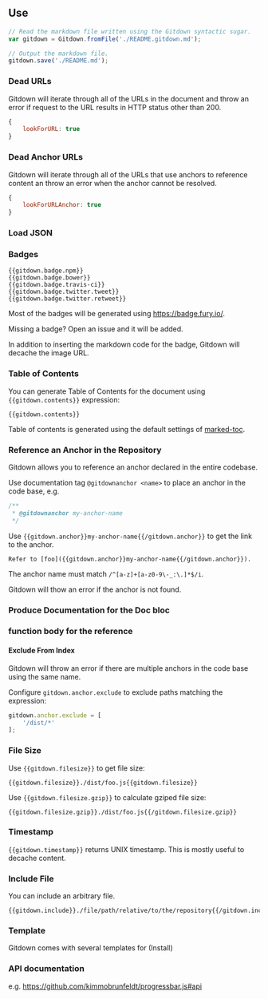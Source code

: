 ## Use

```js
// Read the markdown file written using the Gitdown syntactic sugar.
var gitdown = Gitdown.fromFile('./README.gitdown.md');

// Output the markdown file.
gitdown.save('./README.md');
```

### Dead URLs

Gitdown will iterate through all of the URLs in the document and throw an error if request to the URL results in HTTP status other than 200.

```js
{
    lookForURL: true
}
```

### Dead Anchor URLs

Gitdown will iterate through all of the URLs that use anchors to reference content an throw an error when the anchor cannot be resolved.

```js
{
    lookForURLAnchor: true
}
```

### Load JSON

### Badges

```Handlebars
{{gitdown.badge.npm}}
{{gitdown.badge.bower}}
{{gitdown.badge.travis-ci}}
{{gitdown.badge.twitter.tweet}}
{{gitdown.badge.twitter.retweet}}
```

Most of the badges will be generated using https://badge.fury.io/.

Missing a badge? Open an issue and it will be added.

In addition to inserting the markdown code for the badge, Gitdown will decache the image URL.

### Table of Contents

You can generate Table of Contents for the document using `{{gitdown.contents}}` expression:

```Handlebars
{{gitdown.contents}}
```

Table of contents is generated using the default settings of [marked-toc](https://github.com/jonschlinkert/marked-toc).

### Reference an Anchor in the Repository

Gitdown allows you to reference an anchor declared in the entire codebase.

Use documentation tag `@gitdownanchor <name>` to place an anchor in the code base, e.g.

```js
/**
 * @gitdownanchor my-anchor-name
 */
```

Use `{{gitdown.anchor}}my-anchor-name{{/gitdown.anchor}}` to get the link to the anchor.

```
Refer to [foo]({{gitdown.anchor}}my-anchor-name{{/gitdown.anchor}}).
```

The anchor name must match `/^[a-z]+[a-z0-9\-_:\.]*$/i`.

Gitdown will thow an error if the anchor is not found.

### Produce Documentation for the Doc bloc

### function body for the reference

#### Exclude From Index

Gitdown will throw an error if there are multiple anchors in the code base using the same name.

Configure `gitdown.anchor.exclude` to exclude paths matching the expression:

```js
gitdown.anchor.exclude = [
    '/dist/*'
];
```

### File Size

Use `{{gitdown.filesize}}` to get file size:

```Handlebars
{{gitdown.filesize}}./dist/foo.js{{gitdown.filesize}}
```

Use `{{gitdown.filesize.gzip}}` to calculate gziped file size:

```Handlebars
{{gitdown.filesize.gzip}}./dist/foo.js{{/gitdown.filesize.gzip}}
```

### Timestamp

`{{gitdown.timestamp}}` returns UNIX timestamp. This is mostly useful to decache content.


### Include File

You can include an arbitrary file.

```Handlebars
{{gitdown.include}}./file/path/relative/to/the/repository{{/gitdown.include}}
```

### Template

Gitdown comes with several templates for (Install)


### API documentation

e.g. https://github.com/kimmobrunfeldt/progressbar.js#api
